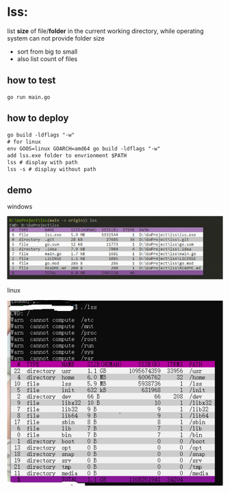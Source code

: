 # lss: 
list **size** of file/**folder** in the current working directory,
while operating system can not provide folder size

+ sort from big to small 
+ also list count of files 


## how to test
```
go run main.go
```

## how to deploy
```
go build -ldflags "-w"
# for linux
env GOOS=linux GOARCH=amd64 go build -ldflags "-w"
add lss.exe folder to envrionment $PATH 
lss # display with path
lss -s # display without path
```

## demo
windows

![](dist/demo.png)

linux

![](dist/demo_linux.png)

